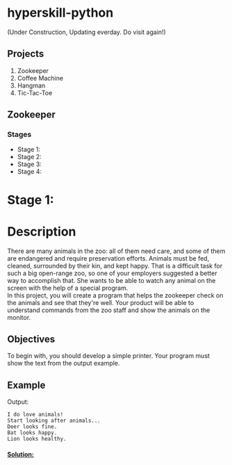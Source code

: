 # hyperskill-python
(Under Construction, Updating everday. Do visit again!)

## Projects
1. Zookeeper
2. Coffee Machine
3. Hangman
4. Tic-Tac-Toe




## Zookeeper
### Stages
- Stage 1:
- Stage 2:
- Stage 3:
- Stage 4:



# Stage 1:

# Description <br />

There are many animals in the zoo: all of them need care, and some of them are endangered and require preservation efforts. Animals must be fed, cleaned, surrounded by their kin, and kept happy. That is a difficult task for such a big open-range zoo, so one of your employers suggested a better way to accomplish that. She wants to be able to watch any animal on the screen with the help of a special program. <br />
In this project, you will create a program that helps the zookeeper check on the animals and see that they're well. Your product will be able to understand commands from the zoo staff and show the animals on the monitor. <br />

## Objectives
To begin with, you should develop a simple printer. Your program must show the text from the output example. <br />

## Example<br />
Output:<br />
```
I do love animals!
Start looking after animals...
Deer looks fine.
Bat looks happy.
Lion looks healthy.
```
#### [Solution:](https://github.com/afk1997/hyperskill-python/blob/master/Zookeeper/stage1.py) 
